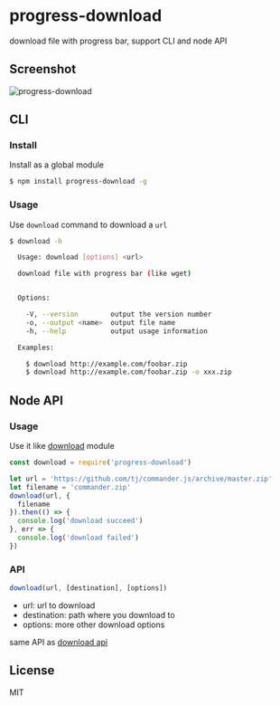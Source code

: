 # progress-download

download file with progress bar, support CLI and node API

## Screenshot

![progress-download](https://user-images.githubusercontent.com/4136679/28660193-9d75827a-72e4-11e7-8eaf-d0a86f5ea398.gif)

## CLI

### Install

Install as a global module

```bash
$ npm install progress-download -g
```

### Usage

Use `download` command to download a `url`

```bash
$ download -h

  Usage: download [options] <url>

  download file with progress bar (like wget)


  Options:

    -V, --version        output the version number
    -o, --output <name>  output file name
    -h, --help           output usage information

  Examples:

    $ download http://example.com/foobar.zip
    $ download http://example.com/foobar.zip -o xxx.zip

```

## Node API

### Usage

Use it like [download](https://github.com/kevva/download) module

```js
const download = require('progress-download')

let url = 'https://github.com/tj/commander.js/archive/master.zip'
let filename = 'commander.zip'
download(url, {
  filename
}).then(() => {
  console.log('download succeed')
}, err => {
  console.log('download failed')
})
```

### API

```js
download(url, [destination], [options])
```

- url: url to download
- destination: path where you download to
- options: more other download options

same API as [download api](https://github.com/kevva/download#api)

## License

MIT
